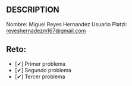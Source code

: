 ## DESCRIPTION

Nombre: Miguel Reyes Hernandez
Usuario Platzi: reyeshernadezm167@gmail.com

## Reto:

- [✔] Primer problema
- [✔] Segundo problema
- [✔] Tercer problema
